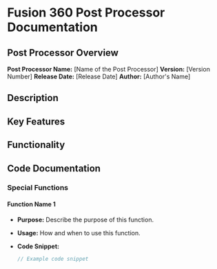# Fusion 360 Post Processor Documentation

## Post Processor Overview

**Post Processor Name:** [Name of the Post Processor]
**Version:** [Version Number]
**Release Date:** [Release Date]
**Author:** [Author's Name]

## Description

<!-- Provide a brief description of the post processor, including its primary purpose and any specific machines or setups it is designed for. -->

## Key Features

<!-- List the key features of this post processor. Highlight any unique capabilities or compatibilities.

1. Feature 1
2. Feature 2
3. Feature 3
   - Sub-feature or additional detail
4. Feature 4 -->

## Functionality

<!-- Describe the core functionality of the post processor, focusing on how it integrates with Fusion 360 and the machine it's designed for.

- Functionality 1
- Functionality 2
- Additional details -->

## Code Documentation

### Special Functions

<!-- Document any special or custom functions created for this post processor. -->

#### Function Name 1

- **Purpose:** Describe the purpose of this function.
- **Usage:** How and when to use this function.
- **Code Snippet:**

  ```javascript
  // Example code snippet
  ```
